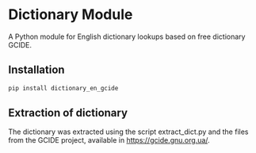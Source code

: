 # Dictionary Module

A Python module for English dictionary lookups based on free dictionary GCIDE.

## Installation

```bash
pip install dictionary_en_gcide
```

## Extraction of dictionary

The dictionary was extracted using the script extract_dict.py and the files from the GCIDE project, available in https://gcide.gnu.org.ua/.